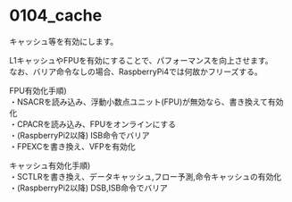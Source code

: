 # 0104_cache

キャッシュ等を有効にします。

L1キャッシュやFPUを有効にすることで、パフォーマンスを向上させます。  
なお、バリア命令なしの場合、RaspberryPi4では何故かフリーズする。

FPU有効化手順)  
・NSACRを読み込み、浮動小数点ユニット(FPU)が無効なら、書き換えて有効化  
・CPACRを読み込み、FPUをオンラインにする  
・(RaspberryPi2以降) ISB命令でバリア  
・FPEXCを書き換え、VFPを有効化  

キャッシュ有効化手順)  
・SCTLRを書き換え、データキャッシュ,フロー予測,命令キャッシュの有効化  
・(RaspberryPi2以降) DSB,ISB命令でバリア
